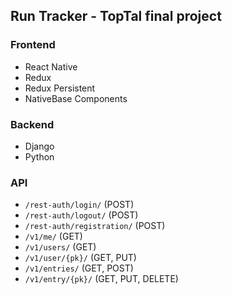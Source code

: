 ## Run Tracker - TopTal final project

### Frontend
- React Native
- Redux
- Redux Persistent
- NativeBase Components

### Backend
- Django
- Python

### API
- `/rest-auth/login/` (POST)
- `/rest-auth/logout/` (POST)
- `/rest-auth/registration/` (POST)
- `/v1/me/` (GET)
- `/v1/users/` (GET)
- `/v1/user/{pk}/` (GET, PUT)
- `/v1/entries/` (GET, POST)
- `/v1/entry/{pk}/` (GET, PUT, DELETE)